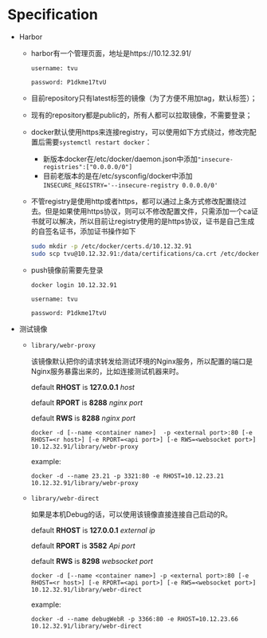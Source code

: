 # Specification

- Harbor

  - harbor有一个管理页面，地址是https://10.12.32.91/

    `username: tvu`

    `password: P1dkme17tvU`

  - 目前repository只有latest标签的镜像（为了方便不用加tag，默认标签）；

  - 现有的repository都是public的，所有人都可以拉取镜像，不需要登录；

  - docker默认使用https来连接registry，可以使用如下方式绕过，修改完配置后需要`systemctl restart docker`：

    -  新版本docker在/etc/docker/daemon.json中添加`"insecure-registries":["0.0.0.0/0"]`
    - 目前老版本的是在/etc/sysconfig/docker中添加`INSECURE_REGISTRY='--insecure-registry 0.0.0.0/0'`

  - 不管registry是使用http或者https，都可以通过上条方式修改配置绕过去。但是如果使用https协议，则可以不修改配置文件，只需添加一个ca证书就可以解决，所以目前让registry使用的是https协议，证书是自己生成的自签名证书，添加证书操作如下

    ```bash
    sudo mkdir -p /etc/docker/certs.d/10.12.32.91 
    sudo scp tvu@10.12.32.91:/data/certifications/ca.crt /etc/docker/certs.d/10.12.32.91/
    ```

  - push镜像前需要先登录

    `docker login 10.12.32.91`

    `username: tvu`

    `password: P1dkme17tvU`

- 测试镜像

  - `library/webr-proxy` 

    该镜像默认把你的请求转发给测试环境的Nginx服务，所以配置的端口是Nginx服务暴露出来的，比如连接测试机器来时。

    default **RHOST**  is **127.0.0.1**  *host*

    default **RPORT**  is **8288**  *nginx port*

    default **RWS**  is **8288**  *nginx port*

    `docker -d [--name <container name>]  -p <external port>:80 [-e RHOST=<r host>] [-e RPORT=<api port>] [-e RWS=<websocket port>] 10.12.32.91/library/webr-proxy `

    example:

    `docker -d --name 23.21 -p 3321:80 -e RHOST=10.12.23.21 10.12.32.91/library/webr-proxy `

  - `library/webr-direct`

    如果是本机Debug的话，可以使用该镜像直接连接自己启动的R。

    default **RHOST**  is **127.0.0.1**  *external ip*

    default **RPORT**  is **3582**  *Api port*

    default **RWS**  is **8298**  *websocket port*

    `docker -d [--name <container name>] -p <external port>:80 [-e RHOST=<r host>] [-e RPORT=<api port>] [-e RWS=<websocket port>] 10.12.32.91/library/webr-direct`

    example:

    `docker -d --name debugWebR -p 3366:80 -e RHOST=10.12.23.66 10.12.32.91/library/webr-direct`








